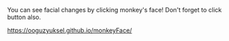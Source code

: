 You can see facial changes by clicking monkey's face! Don't forget to click button also.

https://ooguzyuksel.github.io/monkeyFace/

